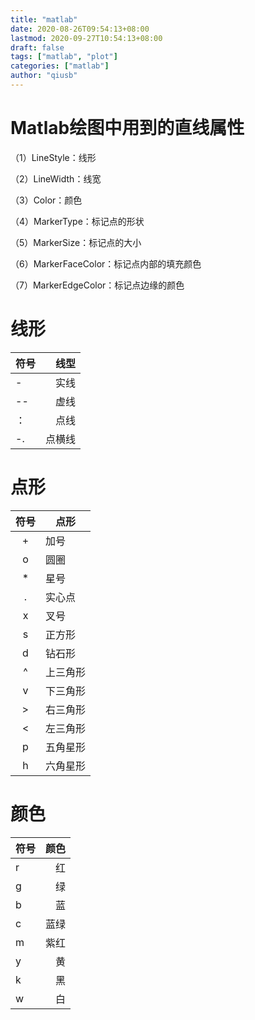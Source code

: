 ```yaml
---
title: "matlab"
date: 2020-08-26T09:54:13+08:00
lastmod: 2020-09-27T10:54:13+08:00
draft: false
tags: ["matlab", "plot"]
categories: ["matlab"]
author: "qiusb"
---
```

# Matlab绘图中用到的直线属性

（1）LineStyle：线形

（2）LineWidth：线宽

（3）Color：颜色

（4）MarkerType：标记点的形状

（5）MarkerSize：标记点的大小

（6）MarkerFaceColor：标记点内部的填充颜色

（7）MarkerEdgeColor：标记点边缘的颜色

 
# 线形
|  符号|       线型|
|:-----|----------:|
| -    |       实线|
| --   |       虚线|
| ：   |       点线|
| -.   |     点横线|

 
# 点形
| 符号 |    点形    |
|:----:|------------|
| +    |        加号|
| o    |      圆圈  |
| *    |     星号   |
| .    |     实心点 |
| x    |     叉号   |
| s    |     正方形 |
| d    |     钻石形 |
| ^    |    上三角形|
| v    |    下三角形|
| >    |    右三角形|
| <    |    左三角形|
| p    |    五角星形|
| h    |    六角星形|

 
# 颜色
 | 符号   |   颜色|
 |:-------|------:|
 |r       |     红|
 |g       |     绿|
 |b       |     蓝|
 |c       |   蓝绿|
 |m       |  紫红 |
 |y       |    黄 |
 |k       |    黑 |
 |w       |   白  |
